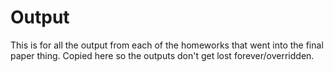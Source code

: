 # Output

This is for all the output from each of the homeworks that went into the final paper thing. Copied here so the outputs don't get lost forever/overridden.
